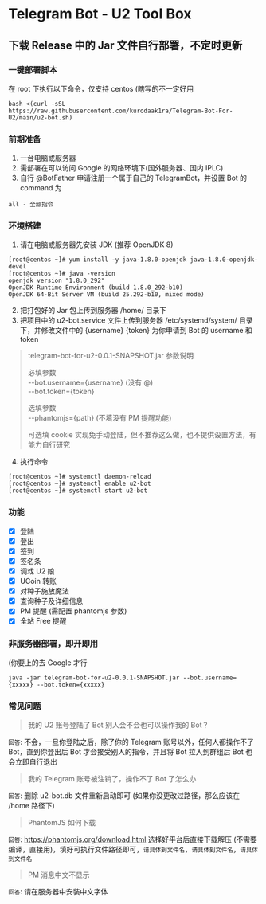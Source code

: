 # Telegram Bot - U2 Tool Box

## 下载 Release 中的 Jar 文件自行部署，不定时更新

### 一键部署脚本
在 root 下执行以下命令，仅支持 centos (瞎写的不一定好用
```shell
bash <(curl -sSL https://raw.githubusercontent.com/kurodaak1ra/Telegram-Bot-For-U2/main/u2-bot.sh)
```

### 前期准备
1. 一台电脑或服务器
2. 需部署在可以访问 Google 的网络环境下(国外服务器、国内 IPLC)
3. 自行 @BotFather 申请注册一个属于自己的 TelegramBot，并设置 Bot 的 command 为
```
all - 全部指令
```

### 环境搭建
1. 请在电脑或服务器先安装 JDK (推荐 OpenJDK 8)
```shell
[root@centos ~]# yum install -y java-1.8.0-openjdk java-1.8.0-openjdk-devel
[root@centos ~]# java -version
openjdk version "1.8.0_292"
OpenJDK Runtime Environment (build 1.8.0_292-b10)
OpenJDK 64-Bit Server VM (build 25.292-b10, mixed mode)
```
2. 把打包好的 Jar 包上传到服务器 /home/ 目录下
3. 把项目中的 u2-bot.service 文件上传到服务器 /etc/systemd/system/ 目录下，并修改文件中的 {username} {token} 为你申请到 Bot 的 username 和 token

> telegram-bot-for-u2-0.0.1-SNAPSHOT.jar 参数说明
> 
> 必填参数  
> --bot.username={username} (没有 @)  
> --bot.token={token}
> 
> 选填参数   
> --phantomjs={path} (不填没有 PM 提醒功能)
> 
> 可选填 cookie 实现免手动登陆，但不推荐这么做，也不提供设置方法，有能力自行研究

4. 执行命令
```shell
[root@centos ~]# systemctl daemon-reload
[root@centos ~]# systemctl enable u2-bot
[root@centos ~]# systemctl start u2-bot
```

### 功能
- [x] 登陆
- [x] 登出
- [x] 签到
- [x] 签名条
- [x] 调戏 U2 娘
- [x] UCoin 转账
- [x] 对种子施放魔法
- [x] 查询种子及详细信息
- [x] PM 提醒 (需配置 phantomjs 参数)
- [x] 全站 Free 提醒

### 非服务器部署，即开即用
(你要上的去 Google 才行
```shell
java -jar telegram-bot-for-u2-0.0.1-SNAPSHOT.jar --bot.username={xxxxx} --bot.token={xxxxx}
```

### 常见问题
> 我的 U2 账号登陆了 Bot 别人会不会也可以操作我的 Bot？

`回答`: 不会，一旦你登陆之后，除了你的 Telegram 账号以外，任何人都操作不了 Bot，直到你登出后 Bot 才会接受别人的指令，并且将 Bot 拉入到群组后 Bot 也会立即自行退出

> 我的 Telegram 账号被注销了，操作不了 Bot 了怎么办

`回答`: 删除 u2-bot.db 文件重新启动即可 (如果你没更改过路径，那么应该在 /home 路径下)

> PhantomJS 如何下载

`回答`: https://phantomjs.org/download.html 选择好平台后直接下载解压 (不需要编译，直接用)，填好可执行文件路径即可，`请具体到文件名`，`请具体到文件名`，`请具体到文件名`

> PM 消息中文不显示

`回答`: 请在服务器中安装中文字体
